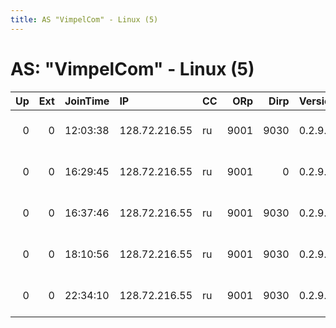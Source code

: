 ```yaml
---
title: AS "VimpelCom" - Linux (5)
---
```


# AS: "VimpelCom" - Linux (5)

|   Up |   Ext | JoinTime   | IP            | CC   |   ORp |   Dirp | Version   | Contact                     | Nickname   |   eFamMembers |
|-----:|------:|:-----------|:--------------|:-----|------:|-------:|:----------|:----------------------------|:-----------|--------------:|
|    0 |     0 | 12:03:38   | 128.72.216.55 | ru   |  9001 |   9030 | 0.2.9.10  | TyroSpy &lt;tyrospy AT fake | TyroSpy    |             1 |
|    0 |     0 | 16:29:45   | 128.72.216.55 | ru   |  9001 |      0 | 0.2.9.10  | TyroSpy &lt;tyrospy AT fake | TyroSpy    |             1 |
|    0 |     0 | 16:37:46   | 128.72.216.55 | ru   |  9001 |   9030 | 0.2.9.10  | TyroSpy &lt;tyrospy AT fake | TyroSpy    |             1 |
|    0 |     0 | 18:10:56   | 128.72.216.55 | ru   |  9001 |   9030 | 0.2.9.10  | TyroSpy &lt;tyrospy AT fake | TyroSpy    |             1 |
|    0 |     0 | 22:34:10   | 128.72.216.55 | ru   |  9001 |   9030 | 0.2.9.10  | TyroSpy &lt;tyrospy AT fake | TyroSpy    |             1 |
